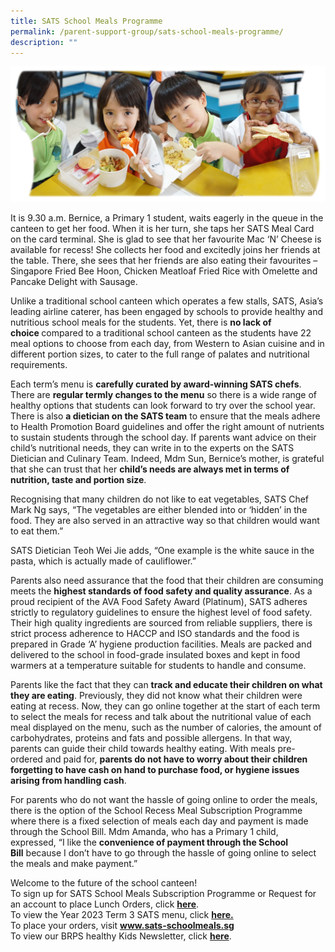 ```yaml
---
title: SATS School Meals Programme
permalink: /parent-support-group/sats-school-meals-programme/
description: ""
---
```

<img src="/images/Bento-SATs-Meal-Photos-montage-s.png">

<p>It is 9.30 a.m. Bernice, a Primary 1 student, waits eagerly in the queue in the canteen to get her food. When it is her turn, she taps her SATS Meal Card on the card terminal. She is glad to see that her favourite Mac ‘N’ Cheese is available for recess! She collects her food and excitedly joins her friends at the table. There, she sees that her friends are also eating their favourites – Singapore Fried Bee Hoon, Chicken Meatloaf Fried Rice with Omelette and Pancake Delight with Sausage.</p>
<p>Unlike a traditional school canteen which operates a few stalls, SATS, Asia’s leading airline caterer, has been engaged by schools to provide healthy and nutritious school meals for the students. Yet, there is&nbsp;<strong>no lack of choice&nbsp;</strong>compared to a traditional school canteen as the students have 22 meal options to choose from each day, from Western to Asian cuisine and in different portion sizes, to cater to the full range of palates and nutritional requirements.</p>
<p>Each term’s menu is&nbsp;<strong>carefully curated by award-winning SATS chefs</strong>. There are&nbsp;<strong>regular termly changes to the menu</strong>&nbsp;so there is a wide range of healthy options that students can look forward to try over the school year. There is also&nbsp;<strong>a dietician on the SATS team</strong>&nbsp;to ensure that the meals adhere to Health Promotion Board guidelines and offer the right amount of nutrients to sustain students through the school day. If parents want advice on their child’s nutritional needs, they can write in to the experts on the SATS Dietician and Culinary Team. Indeed, Mdm Sun, Bernice’s mother, is grateful that she can trust that her&nbsp;<strong>child’s needs are always met in terms of nutrition, taste and portion size</strong>.</p>
<p>Recognising that many children do not like to eat vegetables, SATS Chef Mark Ng says, “The vegetables are either blended into or ‘hidden’ in the food. They are also served in an attractive way so that children would want to eat them.”</p>
<p>SATS Dietician Teoh Wei Jie adds, “One example is the white sauce in the pasta, which is actually made of cauliflower.”</p>
<p>Parents also need assurance that the food that their children are consuming meets the&nbsp;<strong>highest standards of food safety and quality assurance</strong>. As a proud recipient of the AVA Food Safety Award (Platinum), SATS adheres strictly to regulatory guidelines to ensure the highest level of food safety. Their high quality ingredients are sourced from reliable suppliers, there is strict process adherence to HACCP and ISO standards and the food is prepared in Grade ‘A’ hygiene production facilities. Meals are packed and delivered to the school in food-grade insulated boxes and kept in food warmers at a temperature suitable for students to handle and consume.</p>
<p>Parents like the fact that they can&nbsp;<strong>track and educate their children on what they are eating</strong>. Previously, they did not know what their children were eating at recess. Now, they can go online together at the start of each term to select the meals for recess and talk about the nutritional value of each meal displayed on the menu, such as the number of calories, the amount of carbohydrates, proteins and fats and possible allergens. In that way, parents can guide their child towards healthy eating. With meals pre-ordered and paid for,&nbsp;<strong>p</strong><strong>arents do not have to worry about their children forgetting to have cash on hand to purchase food, or hygiene issues arising from handling cash</strong>.</p>
<p>For parents who do not want the hassle of going online to order the meals, there is the option of the School Recess Meal Subscription Programme where there is a fixed selection of meals each day and payment is made through the School Bill. Mdm Amanda, who has a Primary 1 child, expressed, “I like the&nbsp;<strong>convenience of payment through the School Bill</strong>&nbsp;because I don’t have to go through the hassle of going online to select the meals and make payment.”</p>

<p>Welcome to the future of the school canteen!<br>To sign up for SATS School Meals Subscription Programme or Request for an account to place Lunch Orders, click&nbsp;<a href="https://form.gov.sg/60501d09430ccb001123bfd4"><strong>here</strong></a>.<br>To view the Year 2023 Term 3 SATS menu, click&nbsp;<strong><a href="/files/sats%20term%203%20menu.pdf">here.</a><br></strong>To place your orders, visit&nbsp;<strong><u><a href="https://apc01.safelinks.protection.outlook.com/?url=http%3A%2F%2Fwww.sats-schoolmeals.sg%2F&amp;data=02%7C01%7CJinLe_Tan%40sats.com.sg%7Cb3307a1bf393426199f508d826c44f91%7C5af395c7bcfc43ac98faa57dd56b8796%7C0%7C0%7C637301971897727661&amp;sdata=TdrYQgvfh4MVBin3GJJAKdYXPQVaPvf4biKiyP3LIM4%3D&amp;reserved=0">www.sats-schoolmeals.sg</a><br></u></strong><u></u>To view our BRPS healthy Kids Newsletter, click&nbsp;<a href="/2020/03/29/be-bright-eat-right/"><strong>here</strong></a>.</p>